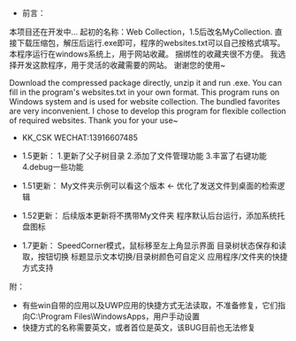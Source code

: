 * 前言：

本项目还在开发中...
起初的名称：Web Collection，1.5后改名MyCollection.
直接下载压缩包，解压后运行.exe即可，程序的websites.txt可以自己按格式填写。 本程序运行在windows系统上，用于网站收藏。 捆绑性的收藏夹很不方便。 我选择开发这款程序，用于灵活的收藏需要的网站。 
谢谢您的使用~

Download the compressed package directly, unzip it and run .exe. You can fill in the program's websites.txt in your own format. This program runs on Windows system and is used for website collection. The bundled favorites are very inconvenient. I chose to develop this program for flexible collection of required websites. Thank you for your use~

* KK_CSK WECHAT:13916607485




* 1.5更新：
1.更新了父子树目录
2.添加了文件管理功能
3.丰富了右键功能
4.debug一些功能


* 1.51更新：
My文件夹示例可以看这个版本 <-
优化了发送文件到桌面的检索逻辑


* 1.52更新：
后续版本更新将不携带My文件夹
程序默认后台运行，添加系统托盘图标


* 1.7更新：
SpeedCorner模式，鼠标移至左上角显示界面
目录树状态保存和读取，按钮切换
标题显示文本切换/目录树颜色可自定义
应用程序/文件夹的快捷方式支持

附：
* 有些win自带的应用以及UWP应用的快捷方式无法读取，不准备修复，它们指向C:\Program Files\WindowsApps，用户手动设置
* 快捷方式的名称需要英文，或者首位是英文，该BUG目前也无法修复
